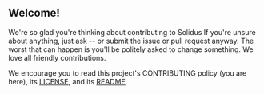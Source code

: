 ## Welcome!

We're so glad you're thinking about contributing to Solidus If you're unsure about anything, just ask -- or submit the issue or pull request anyway. The worst that can happen is you'll be politely asked to change something. We love all friendly contributions.


We encourage you to read this project's CONTRIBUTING policy (you are here), its [LICENSE](LICENSE.md), and its [README](README.md).
